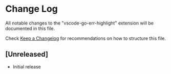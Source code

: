 # Change Log

All notable changes to the "vscode-go-err-highlight" extension will be documented in this file.

Check [Keep a Changelog](http://keepachangelog.com/) for recommendations on how to structure this file.

## [Unreleased]

- Initial release